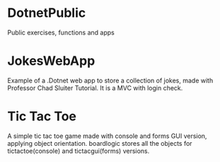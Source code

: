 # DotnetPublic
Public exercises, functions and apps

# JokesWebApp
Example of a .Dotnet web app to store a collection of jokes, made with Professor Chad Sluiter Tutorial.
It is a MVC with login check.

# Tic Tac Toe
A simple tic tac toe game made with console and forms GUI version, applying object orientation.
boardlogic stores all the objects for tictactoe(console) and tictacgui(forms) versions.

